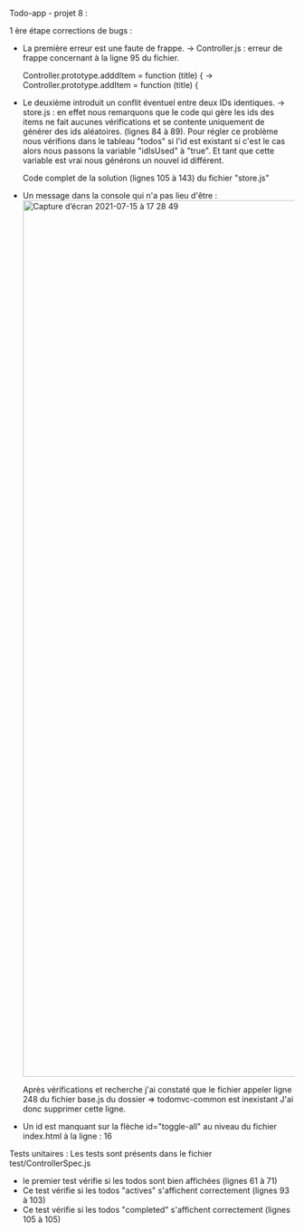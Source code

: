 Todo-app - projet 8 :

1 ère étape corrections de bugs :

- La première erreur est une faute de frappe.
  -> Controller.js : erreur de frappe concernant à la ligne 95 du fichier.
  
  	Controller.prototype.adddItem = function (title) {  -> Controller.prototype.addItem = function (title) {
    
- Le deuxième introduit un conflit éventuel entre deux IDs identiques.
  -> store.js : en effet nous remarquons que le code qui gère les ids des items ne fait aucunes vérifications et se contente uniquement de générer des ids                aléatoires. (lignes 84 à 89). 
     Pour régler ce problème nous vérifions dans le tableau "todos" si l'id est existant si c'est le cas alors nous passons la variable "idIsUsed" à "true". Et tant      que cette variable est vrai nous générons un nouvel id différent. 
     
     Code complet de la solution (lignes 105 à 143) du fichier "store.js"
     
 - Un message dans la console qui n'a pas lieu d'être :
    <img width="1547" alt="Capture d’écran 2021-07-15 à 17 28 49" src="https://user-images.githubusercontent.com/53316189/125815229-ccdd0716-2b20-4cfd-8a9d-c6c52d9a68f5.png">
    
    Après vérifications et recherche j'ai constaté que le fichier appeler ligne 248 du fichier base.js du dossier => todomvc-common est inexistant
    J'ai donc supprimer cette ligne.
    
 - Un id est manquant sur la flèche id="toggle-all" au niveau du fichier index.html à la ligne : 16

Tests unitaires :
Les tests sont présents dans le fichier test/ControllerSpec.js
   - le premier test vérifie si les todos sont bien affichées (lignes 61 à 71)
   - Ce test vérifie si les todos "actives" s'affichent correctement (lignes 93 à 103)
   - Ce test vérifie si les todos "completed" s'affichent correctement (lignes 105 à 105)



    

      
     
    
    

